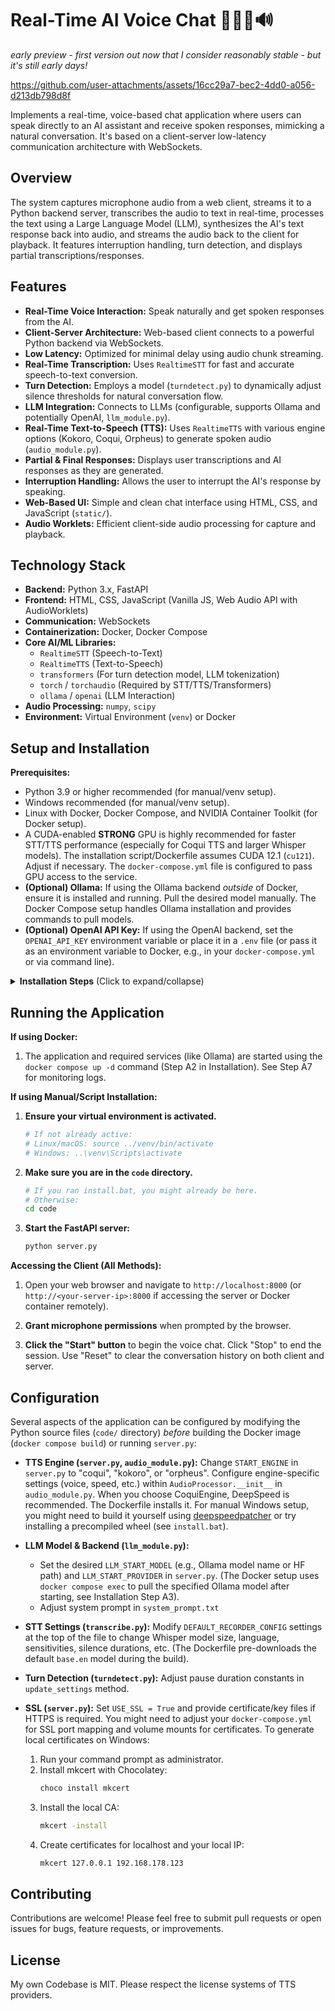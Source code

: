 # Real-Time AI Voice Chat 🎤💬🧠🔊

*early preview - first version out now that I consider reasonably stable - but it's still early days!*

https://github.com/user-attachments/assets/16cc29a7-bec2-4dd0-a056-d213db798d8f

Implements a real-time, voice-based chat application where users can speak directly to an AI assistant and receive spoken responses, mimicking a natural conversation. It's based on a client-server low-latency communication architecture with WebSockets.

## Overview

The system captures microphone audio from a web client, streams it to a Python backend server, transcribes the audio to text in real-time, processes the text using a Large Language Model (LLM), synthesizes the AI's text response back into audio, and streams the audio back to the client for playback. It features interruption handling, turn detection, and displays partial transcriptions/responses.

## Features

*   **Real-Time Voice Interaction:** Speak naturally and get spoken responses from the AI.
*   **Client-Server Architecture:** Web-based client connects to a powerful Python backend via WebSockets.
*   **Low Latency:** Optimized for minimal delay using audio chunk streaming.
*   **Real-Time Transcription:** Uses `RealtimeSTT` for fast and accurate speech-to-text conversion.
*   **Turn Detection:** Employs a model (`turndetect.py`) to dynamically adjust silence thresholds for natural conversation flow.
*   **LLM Integration:** Connects to LLMs (configurable, supports Ollama and potentially OpenAI, `llm_module.py`).
*   **Real-Time Text-to-Speech (TTS):** Uses `RealtimeTTS` with various engine options (Kokoro, Coqui, Orpheus) to generate spoken audio (`audio_module.py`).
*   **Partial & Final Responses:** Displays user transcriptions and AI responses as they are generated.
*   **Interruption Handling:** Allows the user to interrupt the AI's response by speaking.
*   **Web-Based UI:** Simple and clean chat interface using HTML, CSS, and JavaScript (`static/`).
*   **Audio Worklets:** Efficient client-side audio processing for capture and playback.

## Technology Stack

*   **Backend:** Python 3.x, FastAPI
*   **Frontend:** HTML, CSS, JavaScript (Vanilla JS, Web Audio API with AudioWorklets)
*   **Communication:** WebSockets
*   **Containerization:** Docker, Docker Compose
*   **Core AI/ML Libraries:**
    *   `RealtimeSTT` (Speech-to-Text)
    *   `RealtimeTTS` (Text-to-Speech)
    *   `transformers` (For turn detection model, LLM tokenization)
    *   `torch` / `torchaudio` (Required by STT/TTS/Transformers)
    *   `ollama` / `openai` (LLM Interaction)
*   **Audio Processing:** `numpy`, `scipy`
*   **Environment:** Virtual Environment (`venv`) or Docker

## Setup and Installation

**Prerequisites:**

*   Python 3.9 or higher recommended (for manual/venv setup).
*   Windows recommended (for manual/venv setup).
*   Linux with Docker, Docker Compose, and NVIDIA Container Toolkit (for Docker setup).
*   A CUDA-enabled **STRONG** GPU is highly recommended for faster STT/TTS performance (especially for Coqui TTS and larger Whisper models). The installation script/Dockerfile assumes CUDA 12.1 (`cu121`). Adjust if necessary. The `docker-compose.yml` file is configured to pass GPU access to the service.
*   **(Optional) Ollama:** If using the Ollama backend *outside* of Docker, ensure it is installed and running. Pull the desired model manually. The Docker Compose setup handles Ollama installation and provides commands to pull models.
*   **(Optional) OpenAI API Key:** If using the OpenAI backend, set the `OPENAI_API_KEY` environment variable or place it in a `.env` file (or pass it as an environment variable to Docker, e.g., in your `docker-compose.yml` or via command line).

<details>

<summary><strong>Installation Steps</strong> (Click to expand/collapse)</summary>

**Clone the repository:**
```bash
git clone https://github.com/KoljaB/RealtimeVoiceChat.git
cd RealtimeVoiceChat
```

Choose one of the following installation methods:

**A) Docker Installation (Recommended for Linux/GPU):**

This method uses Docker Compose to build and manage the application and its dependencies, including Ollama if configured. Ensure you have Docker, Docker Compose v2+, and the [NVIDIA Container Toolkit](https://docs.nvidia.com/datacenter/cloud-native/container-toolkit/latest/install-guide.html) installed.

1.  **Build the Docker images:**
    *(This will take some time as it downloads base images, installs dependencies via the Dockerfile, and potentially pre-downloads ML models defined during the build)*
    ```bash
    docker compose build
    ```

2.  **Start the services (Application & Ollama):**
    *(Starts containers in detached mode. GPU access and port mapping are defined in `docker-compose.yml`)*
    ```bash
    docker compose up -d
    ```
    Wait a few moments for the services to initialize.

3.  **(Optional but Recommended) Pull the desired Ollama Model:**
    *(Execute this command *after* services are up to pull a specific model into the running Ollama container. The default model configured in `server.py` is `hf.co/bartowski/huihui-ai_Mistral-Small-24B-Instruct-2501-abliterated-GGUF:Q4_K_M`)*
    ```bash
    docker compose exec ollama ollama pull hf.co/bartowski/huihui-ai_Mistral-Small-24B-Instruct-2501-abliterated-GGUF:Q4_K_M
    ```

4.  **(Optional) Verify the model is pulled:**
    ```bash
    docker compose exec ollama ollama list
    ```

5.  **Stopping the services:**
    *(Stops and removes the containers defined in `docker-compose.yml`)*
    ```bash
    docker compose down
    ```

6.  **Restarting the services:**
    ```bash
    docker compose up -d
    ```

7.  **Viewing Logs / Debugging:**
    *   Watch logs for the main application:
        ```bash
        docker compose logs -f app
        ```
    *   Watch logs for the Ollama service:
        ```bash
        docker compose logs -f ollama
        ```
    *   If something goes wrong, capture the logs:
        ```bash
        docker compose logs app > app_logs.txt
        docker compose logs ollama > ollama_logs.txt
        ```
        *(Share these files when reporting issues)*

**B) Installation Script (Windows):**

This script automates creating a virtual environment, upgrading pip, installing PyTorch 2.5.1 with CUDA 12.1 support and a suitable Deepspeed wheel, and installing all other dependencies from `requirements.txt`.

1.  **Run the installation script:**
    ```batch
    install.bat
    ```
    *(Note: This will open a new command prompt window within the activated virtual environment.)*

**C) Manual Installation (Linux/macOS or if `.bat` fails):**

1.  **Create virtual environment:**
    ```bash
    python -m venv venv
    ```

2.  **Activate virtual environment:**
    *   Linux/macOS:
        ```bash
        source venv/bin/activate
        ```
    *   Windows:
        ```bash
        .\venv\Scripts\activate
        ```

3.  **Upgrade pip:**
    ```bash
    python -m pip install --upgrade pip
    ```

4.  **Navigate to the code directory:**
    ```bash
    cd code
    ```

5.  **Install PyTorch with CUDA (adjust index-url for your CUDA version or CPU):**
    *   Example for CUDA 12.1:
        ```bash
        pip install torch==2.5.1+cu121 torchaudio==2.5.1+cu121 torchvision --index-url https://download.pytorch.org/whl/cu121
        ```
    *   Example for CPU only:
        ```bash
        # pip install torch torchaudio
        ```

6.  **Install other requirements:**
    ```bash
    pip install -r requirements.txt
    ```

</details>

## Running the Application

**If using Docker:**

1.  The application and required services (like Ollama) are started using the `docker compose up -d` command (Step A2 in Installation). See Step A7 for monitoring logs.

**If using Manual/Script Installation:**

1.  **Ensure your virtual environment is activated.**
    ```bash
    # If not already active:
    # Linux/macOS: source ../venv/bin/activate
    # Windows: ..\venv\Scripts\activate
    ```

2.  **Make sure you are in the `code` directory.**
    ```bash
    # If you ran install.bat, you might already be here.
    # Otherwise:
    cd code
    ```

3.  **Start the FastAPI server:**
    ```bash
    python server.py
    ```

**Accessing the Client (All Methods):**

1.  Open your web browser and navigate to `http://localhost:8000` (or `http://<your-server-ip>:8000` if accessing the server or Docker container remotely).

2.  **Grant microphone permissions** when prompted by the browser.

3.  **Click the "Start" button** to begin the voice chat. Click "Stop" to end the session. Use "Reset" to clear the conversation history on both client and server.

## Configuration

Several aspects of the application can be configured by modifying the Python source files (`code/` directory) *before* building the Docker image (`docker compose build`) or running `server.py`:

*   **TTS Engine (`server.py`, `audio_module.py`):**
    Change `START_ENGINE` in `server.py` to "coqui", "kokoro", or "orpheus". Configure engine-specific settings (voice, speed, etc.) within `AudioProcessor.__init__` in `audio_module.py`.
    When you choose CoquiEngine, DeepSpeed is recommended. The Dockerfile installs it. For manual Windows setup, you might need to build it yourself using [deepspeedpatcher](https://github.com/erew123/deepspeedpatcher) or try installing a precompiled wheel (see `install.bat`).

*   **LLM Model & Backend (`llm_module.py`):**
    *   Set the desired `LLM_START_MODEL` (e.g., Ollama model name or HF path) and `LLM_START_PROVIDER` in `server.py`. (The Docker setup uses `docker compose exec` to pull the specified Ollama model after starting, see Installation Step A3).
    *   Adjust system prompt in `system_prompt.txt`
*   **STT Settings (`transcribe.py`):** Modify `DEFAULT_RECORDER_CONFIG` settings at the top of the file to change Whisper model size, language, sensitivities, silence durations, etc. (The Dockerfile pre-downloads the default `base.en` model during the build).
*   **Turn Detection (`turndetect.py`):** Adjust pause duration constants in `update_settings` method.
*   **SSL (`server.py`):**
    Set `USE_SSL = True` and provide certificate/key files if HTTPS is required. You might need to adjust your `docker-compose.yml` for SSL port mapping and volume mounts for certificates.
    To generate local certificates on Windows:
    1.  Run your command prompt as administrator.
    2.  Install mkcert with Chocolatey:
        ```bat
        choco install mkcert
        ```
    3.  Install the local CA:
        ```bat
        mkcert -install
        ```
    4.  Create certificates for localhost and your local IP:
        ```bat
        mkcert 127.0.0.1 192.168.178.123
        ```

## Contributing

Contributions are welcome! Please feel free to submit pull requests or open issues for bugs, feature requests, or improvements.

## License

My own Codebase is MIT.
Please respect the license systems of TTS providers.